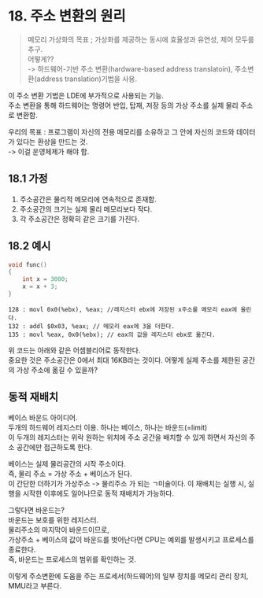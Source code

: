 # 18. 주소 변환의 원리

> 메모리 가상화의 목표 ; 가상화를 제공하는 동시에 효율성과 유연성, 제어 모두를 추구.  
> 어떻게??  
-> 하드웨어-기반 주소 변환(hardware-based address translatoin), 주소변환(address translation)기법을 사용.

이 주소 변환 기법은 LDE에 부가적으로 사용되는 기능.  
주소 변환을 통해 하드웨어는 명령어 반입, 탑재, 저장 등의 가상 주소를 실제 물리 주소로 변환함.

우리의 목표 : 프로그램이 자신의 전용 메모리를 소유하고 그 안에 자신의 코드와 데이터가 있다는 환상을 만드는 것.  
-> 이걸 운영체제가 해야 함.

## 18.1 가정
1. 주소공간은 물리적 메모리에 연속적으로 존재함.
2. 주소공간의 크기는 실제 물리 메모리보다 작다.
3. 각 주소공간은 정확히 같은 크기를 가진다.

## 18.2 예시

```c
void func()
{
	int x = 3000;
	x = x + 3;
}
```

```assembly
128 : movl 0x0(%ebx), %eax; //레지스터 ebx에 저장된 x주소를 메모리 eax에 올린다.
132 : addl $0x03, %eax; // 메모리 eax에 3을 더한다.
135 : movl %eax, 0x0(%ebx); // eax의 값을 레지스터 ebx로 옮긴다.
```

위 코드는 아래와 같은 어셈블리어로 동작한다.  
중요한 것은 주소공간은 0에서 최대 16KB라는 것이다. 어떻게 실제 주소를 제한된 공간의 가상 주소에 옮길 수 있을까?

## 동적 재배치
베이스 바운드 아이디어.  
두개의 하드웨어 레지스터 이용. 하나는 베이스, 하나는 바운드(=limit)  
이 두개의 레지스터는 위락 원하는 위치에 주소 공간을 배치할 수 있게 하면서 자신의 주소 공간에만 접근하도록 한다.  

베이스는 실제 물리공간의 시작 주소이다.  
즉, 물리 주소 = 가상 주소 + 베이스가 된다.  
이 간단한 더하기가 가상주소 -> 물리주소 가 되는 ㄱ미술이다. 이 재배치는 실행 시, 실행을 시작한 이후에도 일어나므로 동적 재배치가 가능하다.

그렇다면 바운드는?  
바운드는 보호를 위한 레지스터.  
물리주소의 마지막이 바운드이므로,  
가상주소 + 베이스의 값이 바운드를 벗어난다면 CPU는 예외를 발생시키고 프로세스를 종료한다.  
즉, 바운드는 프로세스의 범위를 확인하는 것.

이렇게 주소변환에 도움을 주는 프로세서(하드웨어)의 일부 장치를 메모리 관리 장치, MMU라고 부른다.